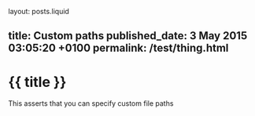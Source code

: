 layout: posts.liquid

title:  Custom paths
published_date:  3 May 2015 03:05:20 +0100
permalink:  /test/thing.html
---
# {{ title }}

This asserts that you can specify custom file paths
